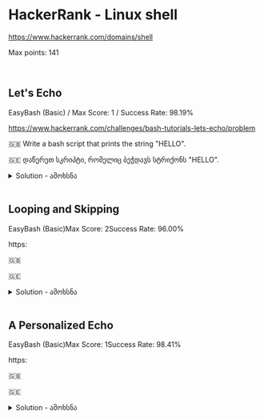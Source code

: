 
# HackerRank - Linux shell 

https://www.hackerrank.com/domains/shell

Max points: 141

<br>


## Let's Echo 
EasyBash (Basic) / Max Score: 1 / Success Rate: 98.19%

https://www.hackerrank.com/challenges/bash-tutorials-lets-echo/problem

:uk: Write a bash script that prints the string "HELLO".

:georgia: დაწერეთ სკრიპტი, რომელიც ბეჭდავს სტრიქონს "HELLO".


<details>
  <summary>Solution - ამოხსნა</summary>
  
  [Solution file / სკრიპტის ფაილი](Let's%20Echo.sh)

  ```shell
  echo "HELLO"
  ```
  
</details>
<br>


## Looping and Skipping
EasyBash (Basic)Max Score: 2Success Rate: 96.00%

https:

:uk: 

:georgia: 


<details>
  <summary>Solution - ამოხსნა</summary>
  
  [Solution file / სკრიპტის ფაილი](  )

  ```shell
  
  ```
  
</details>
<br>


## A Personalized Echo
EasyBash (Basic)Max Score: 1Success Rate: 98.41%

https:

:uk: 

:georgia: 


<details>
  <summary>Solution - ამოხსნა</summary>
  
  [Solution file / სკრიპტის ფაილი](  )

  ```shell
  
  ```
  
</details>
<br>





